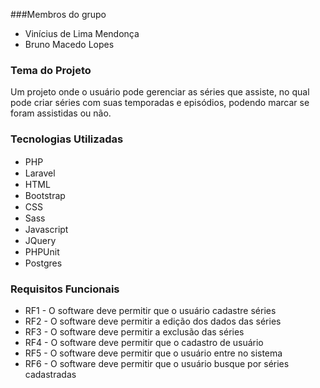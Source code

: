 ###Membros do grupo

- Vinícius de Lima Mendonça
- Bruno Macedo Lopes

### Tema do Projeto

Um projeto onde o usuário pode gerenciar as séries que assiste,
no qual pode criar séries com suas temporadas e episódios,
podendo marcar se foram assistidas ou não.

### Tecnologias Utilizadas

- PHP <img style="margin-left: 10px" width="15px" src="https://cdn-icons-png.flaticon.com/512/5968/5968332.png">
- Laravel <img style="margin-left: 10px" width="15px" src="https://upload.wikimedia.org/wikipedia/commons/thumb/9/9a/Laravel.svg/800px-Laravel.svg.png">
- HTML <img style="margin-left: 10px" width="15px" src="https://cdn-icons-png.flaticon.com/512/919/919827.png">
- Bootstrap <img style="margin-left: 10px" width="15px" src="https://camo.githubusercontent.com/bec2c92468d081617cb3145a8f3d8103e268bca400f6169c3a68dc66e05c971e/68747470733a2f2f76352e676574626f6f7473747261702e636f6d2f646f63732f352e302f6173736574732f6272616e642f626f6f7473747261702d6c6f676f2d736861646f772e706e67">
- CSS <img style="margin-left: 10px" width="15px" src="https://cdn-icons-png.flaticon.com/512/919/919826.png">
- Sass <img style="margin-left: 10px" width="15px" src="https://cdn.iconscout.com/icon/free/png-256/sass-226054.png">
- Javascript <img style="margin-left: 10px" width="15px" src="https://cdn.iconscout.com/icon/free/png-256/javascript-2038874-1720087.png">
- JQuery <img style="margin-left: 10px" width="15px" src="https://avatars.githubusercontent.com/u/70142?s=280&v=4">
- PHPUnit <img style="margin-left: 10px" width="15px" src="https://mauricius.dev/sqlite-in-memory-database-for-unit-tests-in-laravel/phpunit.png">
- Postgres <img style="margin-left: 10px" width="15px" src="https://user-images.githubusercontent.com/24623425/36042969-f87531d4-0d8a-11e8-9dee-e87ab8c6a9e3.png">

### Requisitos Funcionais

- RF1 - O software deve permitir que o usuário cadastre séries
- RF2 - O software deve permitir a edição dos dados das séries
- RF3 - O software deve permitir a exclusão das séries
- RF4 - O software deve permitir que o cadastro de usuário
- RF5 - O software deve permitir que o usuário entre no sistema
- RF6 - O software deve permitir que o usuário busque por séries cadastradas
